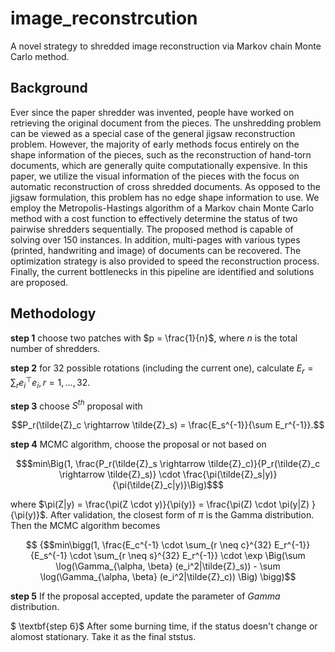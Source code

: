 # image_reconstrcution
A novel strategy to shredded image reconstruction via Markov chain Monte Carlo method.

## Background
Ever since the paper shredder was invented, people have worked on retrieving the original document from the pieces. The unshredding problem can be viewed as a special case of the general jigsaw reconstruction problem. However, the majority of early methods focus entirely on the shape information of the pieces, such as the reconstruction of hand-torn documents, which are generally quite computationally expensive. In this paper, we utilize the visual information of the pieces with the focus on automatic reconstruction of cross shredded documents. As opposed to the jigsaw formulation, this problem has no edge shape information to use. We employ the Metropolis-Hastings algorithm of a Markov chain Monte Carlo method with a cost function to effectively determine the status of two pairwise shredders sequentially. The proposed method is capable of solving over 150 instances. In addition, multi-pages with various types (printed, handwriting and image) of documents can be recovered. The optimization strategy is also provided to speed the reconstruction process.  Finally, the current bottlenecks in this pipeline are identified and solutions are proposed.

## Methodology
$\textbf{step 1}$ choose two patches with $p = \frac{1}{n}$, where $n$ is the total number of shredders.

$\textbf{step 2}$ for $32$ possible rotations (including the current one), calculate $E_r = \sum_r e_i^\top e_i, r = 1, \ldots, 32$.

$\textbf{step 3}$ choose $S^{th}$ proposal with 
```math
P_r(\tilde{Z}_c \rightarrow \tilde{Z}_s) = \frac{E_s^{-1}}{\sum E_r^{-1}}.
```
$\textbf{step 4}$ MCMC algorithm, choose the proposal or not based on
```math
$min\Big(1, \frac{P_r(\tilde{Z}_s \rightarrow \tilde{Z}_c)}{P_r(\tilde{Z}_c \rightarrow \tilde{Z}_s)} \cdot \frac{\pi(\tilde{Z}_s|y)}{\pi(\tilde{Z}_c|y)}\Big)$
```
where $\pi(Z|y) = \frac{\pi(Z \cdot y)}{\pi(y)} = \frac{\pi(Z) \cdot \pi(y|Z) } {\pi(y)}$.
After validation, the closest form of $\pi$ is the Gamma distribution. Then the MCMC algorithm becomes
```math
 {$$min\bigg(1, \frac{E_c^{-1} \cdot \sum_{r \neq c}^{32} E_r^{-1}} {E_s^{-1} \cdot \sum_{r \neq s}^{32} E_r^{-1}} \cdot \exp \Big(\sum \log(\Gamma_{\alpha, \beta} (e_i^2|\tilde{Z}_s)) - \sum \log(\Gamma_{\alpha, \beta} (e_i^2|\tilde{Z}_c)) \Big)  \bigg)
 ```
 
 $\textbf{step 5}$ If the proposal accepted, update the parameter of $Gamma$ distribution.
 
 $ \textbf{step 6}$ After some burning time, if the status doesn't change or alomost stationary. Take it as the final ststus.



